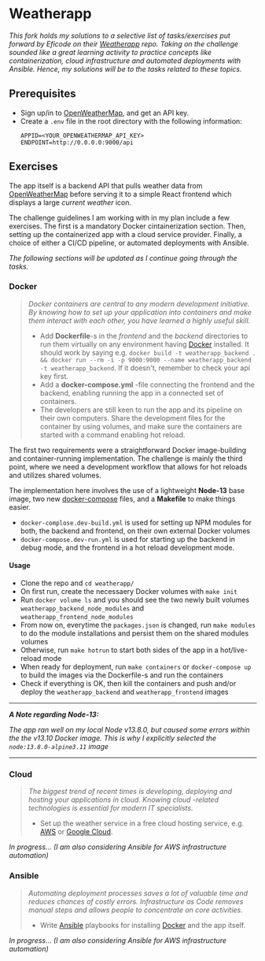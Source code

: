 # Weatherapp

_This fork holds my solutions to a selective list of tasks/exercises put forward by Eficode on their [Weatherapp][1] repo. Taking on the challenge sounded like a great learning activity to practice concepts like containerization, cloud infrastructure and automated deployments with Ansible. Hence, my solutions will be to the tasks related to these topics._

## Prerequisites

* Sign up/in to [OpenWeatherMap][2], and get an API key.
* Create a `.env` file in the root directory with the following information:
    ```
    APPID=<YOUR_OPENWEATHERMAP_API_KEY>
    ENDPOINT=http://0.0.0.0:9000/api
    ```

## Exercises

The app itself is a backend API that pulls weather data from [OpenWeatherMap][2] before serving it to a simple React frontend which displays a large _current weather_ icon.

The challenge guidelines I am working with in my plan include a few exercises. The first is a mandatory Docker cintainerization section. Then, setting up the containerized app with a cloud service provider. Finally, a choice of either a CI/CD pipeline, or automated deployments with Ansible.

_The following sections will be updated as I continue going through the tasks._

### Docker

> _Docker containers are central to any modern development initiative. By knowing how to set up your application into containers and make them interact with each other, you have learned a highly useful skill._
> * Add __Dockerfile__-s in the _frontend_ and the _backend_ directories to run them virtually on any environment having [Docker][3] installed. It should work by saying e.g. `docker build -t weatherapp_backend . && docker run --rm -i -p 9000:9000 --name weatherapp_backend -t weatherapp_backend`. If it doesn't, remember to check your api key first.
> * Add a __docker-compose.yml__ -file connecting the frontend and the backend, enabling running the app in a connected set of containers.
> * The developers are still keen to run the app and its pipeline on their own computers. Share the development files for the container by using volumes, and make sure the containers are started with a command enabling hot reload.

The first two requirements were a straightforward Docker image-building and container-running implementation. The challenge is mainly the third point, where we need a development workflow that allows for hot reloads and utilizes shared volumes.

The implementation here involves the use of a lightweight __Node-13__ base image, two new [docker-compose][3] files, and a __Makefile__ to make things easier.
* `docker-complose.dev-build.yml` is used for setting up NPM modules for both, the backend and frontend, on their own external Docker volumes
* `docker-compose.dev-run.yml` is used for starting up the backend in debug mode, and the frontend in a hot reload development mode.

#### Usage
* Clone the repo and `cd weatherapp/`
* On first run, create the necessaery Docker volumes with `make init`
* Run `docker volume ls` and you should see the two newly built volumes `weatherapp_backend_node_modules` and `weatherapp_frontend_node_modules`
* From now on, everytime the `packages.json` is changed, run `make modules` to do the module installations and persist them on the shared modules volumes
* Otherwise, run `make hotrun` to start both sides of the app in a hot/live-reload mode
* When ready for deployment, run `make containers` or `docker-compose up` to build the images via the Dockerfile-s and run the containers
* Check if everything is OK, then kill the containers and push and/or deploy the `weatherapp_backend` and `weatherapp_frontend` images

___
___A Note regarding Node-13:___

_The app ran well on my local Node v13.8.0, but caused some errors within the the v13.10 Docker image. This is why I explicitly selected the `node:13.8.0-alpine3.11` image_
___

### Cloud

> _The biggest trend of recent times is developing, deploying and hosting your applications in cloud. Knowing cloud -related technologies is essential for modern IT specialists._
> * Set up the weather service in a free cloud hosting service, e.g. [AWS][5] or [Google Cloud][6].

_In progress... (I am also considering Ansible for AWS infrastructure automation)_

### Ansible

> _Automating deployment processes saves a lot of valuable time and reduces chances of costly errors. Infrastructure as Code removes manual steps and allows people to concentrate on core activities._
> * Write [Ansible][7] playbooks for installing [Docker][3] and the app itself.

_In progress... (I am also considering Ansible for AWS infrastructure automation)_


[1]: https://github.com/eficode/weatherapp
[2]: http://openweathermap.org
[3]: https://www.docker.com/
[4]: https://docs.docker.com/compose
[5]: https://aws.amazon.com/free
[6]: https://cloud.google.com/free
[7]: http://docs.ansible.com/ansible/intro.html